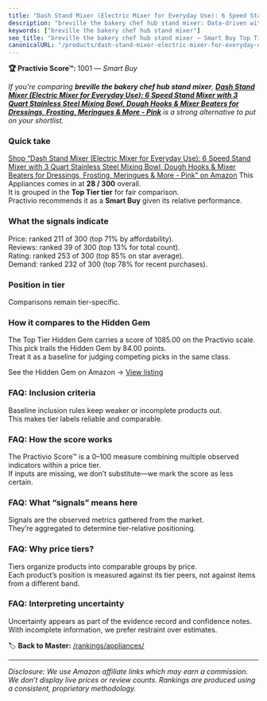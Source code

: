 ```yaml
---
title: "Dash Stand Mixer (Electric Mixer for Everyday Use): 6 Speed Stand Mixer with 3 Quart Stainless Steel Mixing Bowl, Dough Hooks & Mixer Beaters for Dressings, Frosting, Meringues & More - Pink"
description: "breville the bakery chef hub stand mixer: Data-driven within Top Tier ranking using the Practivio Score™. Positioned by quality, value, demand, findability, mo…"
keywords: ["breville the bakery chef hub stand mixer"]
seo_title: "breville the bakery chef hub stand mixer — Smart Buy Top Tier (2025)"
canonicalURL: "/products/dash-stand-mixer-electric-mixer-for-everyday-use-6-speed-stand-mixer-with-3-quart-stainless-steel-mixing-bowl-dough-hooks-mixer-beaters-for-dressings-frosting-meringues-more-pink-B00PY619VO/"
---
```


**🏆 Practivio Score™:** 1001 — _Smart Buy_


*If you're comparing **breville the bakery chef hub stand mixer**, **[Dash Stand Mixer (Electric Mixer for Everyday Use): 6 Speed Stand Mixer with 3 Quart Stainless Steel Mixing Bowl, Dough Hooks & Mixer Beaters for Dressings, Frosting, Meringues & More - Pink](https://www.amazon.com/dp/B00PY619VO?tag=practivio-20)** is a strong alternative to put on your shortlist.*
### Quick take
[Shop “Dash Stand Mixer (Electric Mixer for Everyday Use): 6 Speed Stand Mixer with 3 Quart Stainless Steel Mixing Bowl, Dough Hooks & Mixer Beaters for Dressings, Frosting, Meringues & More - Pink” on Amazon](https://www.amazon.com/dp/B00PY619VO?tag=practivio-20)
This Appliances comes in at **28 / 300** overall.  
It is grouped in the **Top Tier tier** for fair comparison.  
Practivio recommends it as a **Smart Buy** given its relative performance.

### What the signals indicate
Price: ranked 211 of 300 (top 71% by affordability).  
Reviews: ranked 39 of 300 (top 13% for total count).  
Rating: ranked 253 of 300 (top 85% on star average).  
Demand: ranked 232 of 300 (top 78% for recent purchases).

### Position in tier
Comparisons remain tier-specific.

### How it compares to the Hidden Gem
The Top Tier Hidden Gem carries a score of 1085.00 on the Practivio scale.  
This pick trails the Hidden Gem by 84.00 points.  
Treat it as a baseline for judging competing picks in the same class.  

See the Hidden Gem on Amazon → [View listing](https://www.amazon.com/dp/B00939I7EK?tag=practivio-20)

### FAQ: Inclusion criteria
Baseline inclusion rules keep weaker or incomplete products out.  
This makes tier labels reliable and comparable.

### FAQ: How the score works
The Practivio Score™ is a 0–100 measure combining multiple observed indicators within a price tier.  
If inputs are missing, we don’t substitute—we mark the score as less certain.

### FAQ: What “signals” means here
Signals are the observed metrics gathered from the market.  
They’re aggregated to determine tier-relative positioning.

### FAQ: Why price tiers?
Tiers organize products into comparable groups by price.  
Each product’s position is measured against its tier peers, not against items from a different band.

### FAQ: Interpreting uncertainty
Uncertainty appears as part of the evidence record and confidence notes.  
With incomplete information, we prefer restraint over estimates.


🏷️ **Back to Master:** [/rankings/appliances/](/rankings/appliances/)

---
_Disclosure: We use Amazon affiliate links which may earn a commission. We don’t display live prices or review counts. Rankings are produced using a consistent, proprietary methodology._
